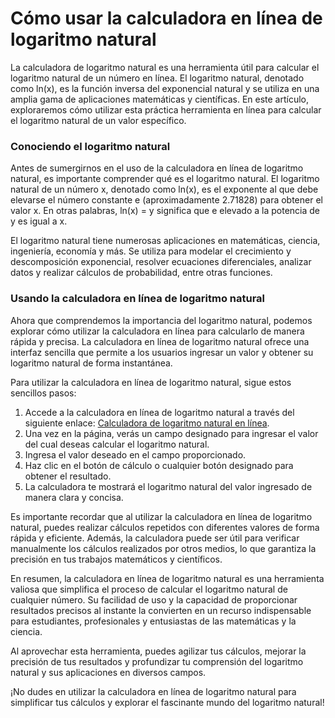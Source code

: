 Cómo usar la calculadora en línea de logaritmo natural
======================================================

La calculadora de logaritmo natural es una herramienta útil para calcular el logaritmo natural de un número en línea. El logaritmo natural, denotado como ln(x), es la función inversa del exponencial natural y se utiliza en una amplia gama de aplicaciones matemáticas y científicas. En este artículo, exploraremos cómo utilizar esta práctica herramienta en línea para calcular el logaritmo natural de un valor específico.

### Conociendo el logaritmo natural

Antes de sumergirnos en el uso de la calculadora en línea de logaritmo natural, es importante comprender qué es el logaritmo natural. El logaritmo natural de un número x, denotado como ln(x), es el exponente al que debe elevarse el número constante e (aproximadamente 2.71828) para obtener el valor x. En otras palabras, ln(x) = y significa que e elevado a la potencia de y es igual a x.

El logaritmo natural tiene numerosas aplicaciones en matemáticas, ciencia, ingeniería, economía y más. Se utiliza para modelar el crecimiento y descomposición exponencial, resolver ecuaciones diferenciales, analizar datos y realizar cálculos de probabilidad, entre otras funciones.

### Usando la calculadora en línea de logaritmo natural

Ahora que comprendemos la importancia del logaritmo natural, podemos explorar cómo utilizar la calculadora en línea para calcularlo de manera rápida y precisa. La calculadora en línea de logaritmo natural ofrece una interfaz sencilla que permite a los usuarios ingresar un valor y obtener su logaritmo natural de forma instantánea.

Para utilizar la calculadora en línea de logaritmo natural, sigue estos sencillos pasos:

1. Accede a la calculadora en línea de logaritmo natural a través del siguiente enlace: [Calculadora de logaritmo natural en línea](https://www.onlinecalculatorsfree.com/es/math/natural-log-calculator.html).
2. Una vez en la página, verás un campo designado para ingresar el valor del cual deseas calcular el logaritmo natural.
3. Ingresa el valor deseado en el campo proporcionado.
4. Haz clic en el botón de cálculo o cualquier botón designado para obtener el resultado.
5. La calculadora te mostrará el logaritmo natural del valor ingresado de manera clara y concisa.

Es importante recordar que al utilizar la calculadora en línea de logaritmo natural, puedes realizar cálculos repetidos con diferentes valores de forma rápida y eficiente. Además, la calculadora puede ser útil para verificar manualmente los cálculos realizados por otros medios, lo que garantiza la precisión en tus trabajos matemáticos y científicos.

En resumen, la calculadora en línea de logaritmo natural es una herramienta valiosa que simplifica el proceso de calcular el logaritmo natural de cualquier número. Su facilidad de uso y la capacidad de proporcionar resultados precisos al instante la convierten en un recurso indispensable para estudiantes, profesionales y entusiastas de las matemáticas y la ciencia.

Al aprovechar esta herramienta, puedes agilizar tus cálculos, mejorar la precisión de tus resultados y profundizar tu comprensión del logaritmo natural y sus aplicaciones en diversos campos.

¡No dudes en utilizar la calculadora en línea de logaritmo natural para simplificar tus cálculos y explorar el fascinante mundo del logaritmo natural!